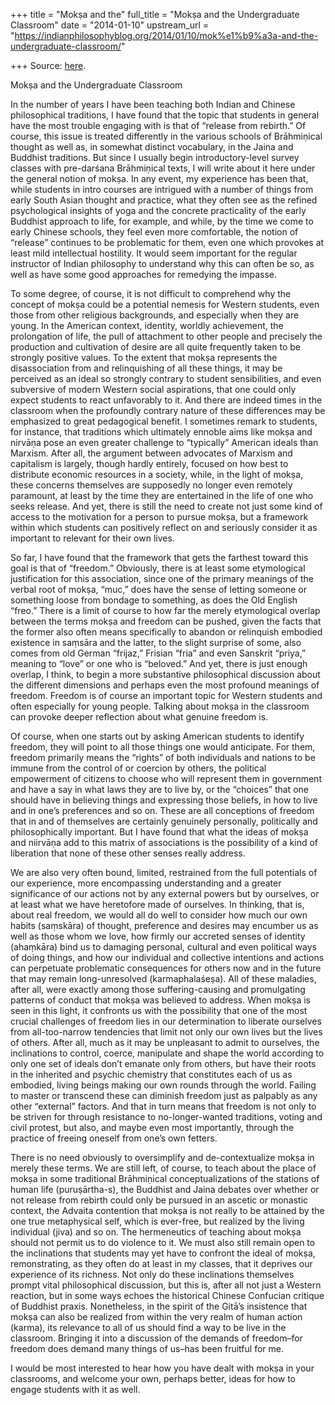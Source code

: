 +++
title = "Mokṣa and the"
full_title = "Mokṣa and the Undergraduate Classroom"
date = "2014-01-10"
upstream_url = "https://indianphilosophyblog.org/2014/01/10/mok%e1%b9%a3a-and-the-undergraduate-classroom/"

+++
Source: [here](https://indianphilosophyblog.org/2014/01/10/mok%e1%b9%a3a-and-the-undergraduate-classroom/).

Mokṣa and the Undergraduate Classroom

In the number of years I have been teaching both Indian and Chinese
philosophical traditions, I have found that the topic that students in
general have the most trouble engaging with is that of “release from
rebirth.” Of course, this issue is treated differently in the various
schools of Brāhmiṇical thought as well as, in somewhat distinct
vocabulary, in the Jaina and Buddhist traditions. But since I usually
begin introductory-level survey classes with pre-darśana Brāhmiṇical
texts, I will write about it here under the general notion of mokṣa. In
any event, my experience has been that, while students in intro courses
are intrigued with a number of things from early South Asian thought and
practice, what they often see as the refined psychological insights of
yoga and the concrete practicality of the early Buddhist approach to
life, for example, and while, by the time we come to early Chinese
schools, they feel even more comfortable, the notion of “release”
continues to be problematic for them, even one which provokes at least
mild intellectual hostility. It would seem important for the regular
instructor of Indian philosophy to understand why this can often be so,
as well as have some good approaches for remedying the impasse.

To some degree, of course, it is not difficult to comprehend why the
concept of mokṣa could be a potential nemesis for Western students, even
those from other religious backgrounds, and especially when they are
young. In the American context, identity, worldly achievement, the
prolongation of life, the pull of attachment to other people and
precisely the production and cultivation of desire are all quite
frequently taken to be strongly positive values. To the extent that
mokṣa represents the disassociation from and relinquishing of all these
things, it may be perceived as an ideal so strongly contrary to student
sensibilities, and even subversive of modern Western social aspirations,
that one could only expect students to react unfavorably to it. And
there are indeed times in the classroom when the profoundly contrary
nature of these differences may be emphasized to great pedagogical
benefit. I sometimes remark to students, for instance, that traditions
which ultimately ennoble aims like mokṣa and nirvāṇa pose an even
greater challenge to “typically” American ideals than Marxism.  After
all, the argument between advocates of Marxism and capitalism is
largely, though hardly entirely, focused on how best to distribute
economic resources in a society, while, in the light of mokṣa, these
concerns themselves are supposedly no longer even remotely paramount, at
least by the time they are entertained in the life of one who seeks
release. And yet, there is still the need to create not just some kind
of access to the motivation for a person to pursue mokṣa, but a
framework within which students can positively reflect on and seriously
consider it as important to relevant for their own lives.

So far, I have found that the framework that gets the farthest toward
this goal is that of “freedom.” Obviously, there is at least some
etymological justification for this association, since one of the
primary meanings of the verbal root of mokṣa, “muc,” does have the sense
of letting someone or something loose from bondage to something, as does
the Old English “freo.” There is a limit of course to how far the
merely etymological overlap between the terms mokṣa and freedom can be
pushed, given the facts that the former also often means specifically to
abandon or relinquish embodied existence in saṃsāra and the latter, to
the slight surprise of some, also comes from old German “frijaz,”
Frisian “fria” and even Sanskrit “priya,” meaning to “love” or one who
is “beloved.” And yet, there is just enough overlap, I think, to begin
a more substantive philosophical discussion about the different
dimensions and perhaps even the most profound meanings of freedom.
Freedom is of course an important topic for Western students and often
especially for young people. Talking about mokṣa in the classroom can
provoke deeper reflection about what genuine freedom is.

Of course, when one starts out by asking American students to identify
freedom, they will point to all those things one would anticipate.  For
them, freedom primarily means the “rights” of both individuals and
nations to be immune from the control of or coercion by others, the
political empowerment of citizens to choose who will represent them in
government and have a say in what laws they are to live by, or the
“choices” that one should have in believing things and expressing those
beliefs, in how to live and in one’s preferences and so on. These are
all conceptions of freedom that in and of themselves are certainly
genuinely personally, politically and philosophically important. But I
have found that what the ideas of mokṣa and niirvāṇa add to this matrix
of associations is the possibility of a kind of liberation that none of
these other senses really address.

We are also very often bound, limited, restrained from the full
potentials of our experience, more encompassing understanding and a
greater significance of our actions not by any external powers but by
ourselves, or at least what we have heretofore made of ourselves. In
thinking, that is, about real freedom, we would all do well to consider
how much our own habits (saṃskāra) of thought, preference and desires
may encumber us as well as those whom we love, how firmly our accreted
senses of identity (ahaṃkāra) bind us to damaging personal, cultural and
even political ways of doing things, and how our individual and
collective intentions and actions can perpetuate problematic
consequences for others now and in the future that may remain
long-unresolved (karmaphalaśeṣa). All of these maladies, after all,
were exactly among those suffering-causing and promulgating patterns of
conduct that mokṣa was believed to address. When mokṣa is seen in this
light, it confronts us with the possibility that one of the most crucial
challenges of freedom lies in our determination to liberate ourselves
from all-too-narrow tendencies that limit not only our own lives but the
lives of others. After all, much as it may be unpleasant to admit to
ourselves, the inclinations to control, coerce, manipulate and shape the
world according to only one set of ideals don’t emanate only from
others, but have their roots in the inherited and psychic chemistry that
constitutes each of us as embodied, living beings making our own rounds
through the world. Failing to master or transcend these can diminish
freedom just as palpably as any other “external” factors. And that in
turn means that freedom is not only to be striven for through resistance
to no-longer-wanted traditions, voting and civil protest, but also, and
maybe even most importantly, through the practice of freeing oneself
from one’s own fetters.

There is no need obviously to oversimplify and de-contextualize mokṣa in
merely these terms. We are still left, of course, to teach about the
place of mokṣa in some traditional Brāhmiṇical conceptualizations of the
stations of human life (puruṣārtha-s), the Buddhist and Jaina debates
over whether or not release from rebirth could only be pursued in an
ascetic or monastic context, the Advaita contention that mokṣa is not
really to be attained by the one true metaphysical self, which is
ever-free, but realized by the living individual (jiva) and so on. The
hermeneutics of teaching about mokṣa should not permit us to do violence
to it. We must also still remain open to the inclinations that students
may yet have to confront the ideal of mokṣa, remonstrating, as they
often do at least in my classes, that it deprives our experience of its
richness. Not only do these inclinations themselves prompt vital
philosophical discussion, but this is, after all not just a Western
reaction, but in some ways echoes the historical Chinese Confucian
critique of Buddhist praxis. Nonetheless, in the spirit of the Gitā’s
insistence that mokṣa can also be realized from within the very realm of
human action (karma), its relevance to all of us should find a way to be
live in the classroom. Bringing it into a discussion of the demands of
freedom–for freedom does demand many things of us–has been fruitful for
me.

I would be most interested to hear how you have dealt with mokṣa in your
classrooms, and welcome your own, perhaps better, ideas for how to
engage students with it as well.
